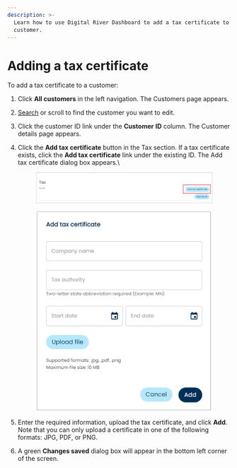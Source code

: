 ```yaml
---
description: >-
  Learn how to use Digital River Dashboard to add a tax certificate to a
  customer.
---
```


# Adding a tax certificate

To add a tax certificate to a customer:

1. Click **All customers** in the left navigation. The Customers page appears.
2. [Search](../searching-for-customers.md) or scroll to find the customer you want to edit.
3. Click the customer ID link under the **Customer** **ID** column. The Customer details page appears.
4.  Click the **Add tax certificate** button in the Tax section. If a tax certificate exists, click the **Add tax certificate** link under the existing ID. The Add tax certificate dialog box appears.\


    <figure><img src="../../../../.gitbook/assets/1 adding a tax certificate.png" alt=""><figcaption></figcaption></figure>

    <div align="left">

    <figure><img src="../../../../.gitbook/assets/2 adding a tax certificate.png" alt=""><figcaption></figcaption></figure>

    </div>
5. Enter the required information, upload the tax certificate, and click **Add**. Note that you can only upload a certificate in one of the following formats: JPG, PDF, or PNG.
6. A green **Changes saved** dialog box will appear in the bottom left corner of the screen.
